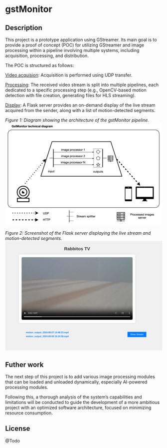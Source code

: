 # gstMonitor

## Description

This project is a prototype application using GStreamer. Its main goal is to provide a proof of concept (POC) for utilizing GStreamer and image processing within a pipeline involving multiple systems, including acquisition, processing, and distribution.

The POC is structured as follows:

[Video acquision](source/sender.cpp): Acquisition is performed using UDP transfer.

[Processing](source/dynamic/dynamic_gst.cpp): The received video stream is split into multiple pipelines, each dedicated to a specific processing step (e.g., OpenCV-based motion detection with file creation, generating files for HLS streaming).

[Display](source/flask/backend.py): A Flask server provides an on-demand display of the live stream acquired from the sender, along with a list of motion-detected segments.

*Figure 1: Diagram showing the architecture of the gstMonitor pipeline.*
![Diagram](doc/gst_diagram.png)

*Figure 2: Screenshot of the Flask server displaying the live stream and motion-detected segments.*
![Server](doc/flask_server.png)

## Futher work

The next step of this project is to add various image processing modules that can be loaded and unloaded dynamically, especially AI-powered processing modules.

Following this, a thorough analysis of the system’s capabilities and limitations will be conducted to guide the development of a more ambitious project with an optimized software architecture, focused on minimizing resource consumption.

## License
@Todo
